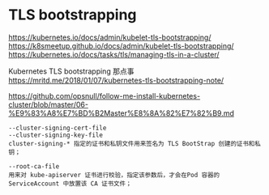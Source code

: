 # TLS bootstrapping

https://kubernetes.io/docs/admin/kubelet-tls-bootstrapping/  
https://k8smeetup.github.io/docs/admin/kubelet-tls-bootstrapping/  
https://kubernetes.io/docs/tasks/tls/managing-tls-in-a-cluster/  

Kubernetes TLS bootstrapping 那点事  
https://mritd.me/2018/01/07/kubernetes-tls-bootstrapping-note/  

https://github.com/opsnull/follow-me-install-kubernetes-cluster/blob/master/06-%E9%83%A8%E7%BD%B2Master%E8%8A%82%E7%82%B9.md  

```
--cluster-signing-cert-file
--cluster-signing-key-file
cluster-signing-* 指定的证书和私钥文件用来签名为 TLS BootStrap 创建的证书和私钥；

--root-ca-file
用来对 kube-apiserver 证书进行校验，指定该参数后，才会在Pod 容器的 ServiceAccount 中放置该 CA 证书文件；
```
